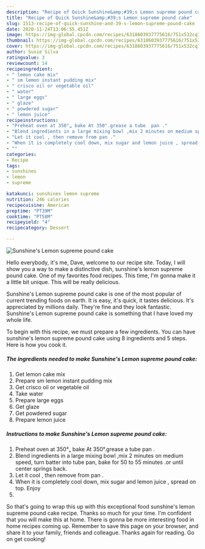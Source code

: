 ```yaml
---
description: "Recipe of Quick Sunshine&amp;#39;s Lemon supreme pound cake"
title: "Recipe of Quick Sunshine&amp;#39;s Lemon supreme pound cake"
slug: 1513-recipe-of-quick-sunshine-and-39-s-lemon-supreme-pound-cake
date: 2020-11-24T13:06:55.451Z
image: https://img-global.cpcdn.com/recipes/6318603937775616/751x532cq70/sunshines-lemon-supreme-pound-cake-recipe-main-photo.jpg
thumbnail: https://img-global.cpcdn.com/recipes/6318603937775616/751x532cq70/sunshines-lemon-supreme-pound-cake-recipe-main-photo.jpg
cover: https://img-global.cpcdn.com/recipes/6318603937775616/751x532cq70/sunshines-lemon-supreme-pound-cake-recipe-main-photo.jpg
author: Susie Silva
ratingvalue: 3
reviewcount: 14
recipeingredient:
- " lemon cake mix"
- " sm lemon instant pudding mix"
- " crisco oil or vegetable oil"
- " water"
- " large eggs"
- " glaze"
- " powdered sugar"
- " lemon juice"
recipeinstructions:
- "Preheat oven at 350°„ bake At 350°.grease a tube  pan ."
- "Blend ingredients in a large mixing bowl ,mix 2 minutes on medium speed, turn batter into tube pan,  bake  for 50 to 55 minutes .or until center springs back."
- "Let it cool , then remove from pan ."
- "When it is completely cool down, mix sugar and lemon juice , spread on top. Enjoy"
- ""
categories:
- Recipe
tags:
- sunshines
- lemon
- supreme

katakunci: sunshines lemon supreme 
nutrition: 246 calories
recipecuisine: American
preptime: "PT39M"
cooktime: "PT58M"
recipeyield: "4"
recipecategory: Dessert

---
```



![Sunshine&#39;s Lemon supreme pound cake](https://img-global.cpcdn.com/recipes/6318603937775616/751x532cq70/sunshines-lemon-supreme-pound-cake-recipe-main-photo.jpg)

Hello everybody, it's me, Dave, welcome to our recipe site. Today, I will show you a way to make a distinctive dish, sunshine&#39;s lemon supreme pound cake. One of my favorites food recipes. This time, I'm gonna make it a little bit unique. This will be really delicious.

Sunshine&#39;s Lemon supreme pound cake is one of the most popular of current trending foods on earth. It is easy, it's quick, it tastes delicious. It's appreciated by millions daily. They're fine and they look fantastic. Sunshine&#39;s Lemon supreme pound cake is something that I have loved my whole life.




To begin with this recipe, we must prepare a few ingredients. You can have sunshine&#39;s lemon supreme pound cake using 8 ingredients and 5 steps. Here is how you cook it.

<!--inarticleads1-->

##### The ingredients needed to make Sunshine&#39;s Lemon supreme pound cake:

1. Get  lemon cake mix
1. Prepare  sm lemon instant pudding mix
1. Get  crisco oil or vegetable oil
1. Take  water
1. Prepare  large eggs
1. Get  glaze
1. Get  powdered sugar
1. Prepare  lemon juice




<!--inarticleads2-->

##### Instructions to make Sunshine&#39;s Lemon supreme pound cake:

1. Preheat oven at 350°„ bake At 350°.grease a tube  pan .
1. Blend ingredients in a large mixing bowl ,mix 2 minutes on medium speed, turn batter into tube pan,  bake  for 50 to 55 minutes .or until center springs back.
1. Let it cool , then remove from pan .
1. When it is completely cool down, mix sugar and lemon juice , spread on top. Enjoy
1. 




So that's going to wrap this up with this exceptional food sunshine&#39;s lemon supreme pound cake recipe. Thanks so much for your time. I'm confident that you will make this at home. There is gonna be more interesting food in home recipes coming up. Remember to save this page on your browser, and share it to your family, friends and colleague. Thanks again for reading. Go on get cooking!
